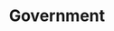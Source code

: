 ---
order: "03"
title: "Government"
nav:
  - heading: ARPA/DARPA
    sub-sections:
      - "1.6"
      - "2.23"
      - "2.26"
      - "4.1"
      - "4.2"
      - "4.7"
      - "4.8"
      - "4.9"
      - "6.0"
      - "6.1"
      - "6.2"
      - "6.3"
      - "6.4"
      - "6.5"
      - "6.6"
      - "6.7"
      - "6.8"
      - "6.9"
      - "6.12"
      - "6.13"
      - "8.0"
      - "8.1"
      - "8.2"
      - "8.3"
      - "8.4"
      - "8.7"
      - "8.8"
      - "8.9"
      - "8.11"
      - "8.14"
      - "11.1"
      - "11.6"
      - "11.8"
      - "14.5"
      - "b.1"
  - heading: CCB
    sub-sections:
      - "2.9"
      - "2.10"
      - "2.11"
      - "2.12"
      - "3.2"
      - "3.4"
      - "3.10"
      - "5.3"
      - "5.8"
      - "7.7"
  - heading: Department of Defense
    sub-sections:
      - "2.10"
      - "3.1"
      - "4.7"
      - "6.10"
      - "14.4"
      - "14.5"
      - "14.9"
      - "b.2"
  - heading: Department of Justice
    sub-sections:
      - "2.7"
      - "2.10"
      - "2.13"
      - "2.16"
      - "2.17"
      - "2.18"
      - "2.23"
      - "7.2"
      - "7.7"
      - "10.20"
  - heading: FCC
    sub-sections:
      - "2.8"
      - "2.9"
      - "2.10"
      - "2.11"
      - "2.12"
      - "2.13"
      - "3.2"
      - "3.4"
      - "3.10"
      - "5.3"
      - "5.8"
      - "7.7"
  - heading: IPTO
    sub-sections:
      - "1.0"
      - "2.23"
      - "4.0"
      - "4.7"
      - "6.0"
      - "6.4"
      - "8.0"
      - "8.1"
  - heading: MITRE Corporation
    sub-sections:
      - "4.4"
      - "8.13"
      - "9.1"
      - "9.3"
      - "9.7"
      - "9.10"
  - heading: NBS (NIST)
    sub-sections:
      - "1.0"
      - "8.13"
      - "9.1"
      - "11.2"
      - "11.5"
      - "11.6"
      - "11.9"
      - "11.10"
      - "11.11"
      - "14.6"
      - "14.7"
      - "14.8"
      - "14.9"
      - "14.10"
      - "14.11"
  - heading: RAND
    sub-sections:
      - "2.17"
      - "4.4"
      - "8.6"
      - "14.6"
---
